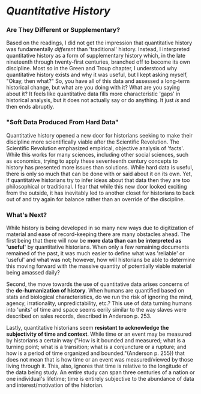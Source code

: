 # _Quantitative History_

### Are They Different or Supplementary?

Based on the readings, I did not get the impression that quantitative history was fundamentally _different_ than 'traditional' history. Instead, I interpreted quantitative history as a form of supplementary history which, in the late nineteenth through twenty-first centuries, branched off to become its own discipline. Most so in the Green and Troup chapter, I understood why quantitative history exists and why it was useful, but I kept asking myself, "Okay, then what?" So, you have all of this data and assessed a long-term historical change, but what are you doing with it? What are you saying about it? It feels like quantitative data fills more characteristic 'gaps' in historical analysis, but it does not actually say or do anything. It just _is_ and then ends abruptly.

### "Soft Data Produced From Hard Data"

Quantitative history opened a new door for historians seeking to make their discipline more scientifically viable after the Scientific Revolution. The Scientific Revolution emphasized empirical, objective analysis of 'facts'. While this works for many sciences, including other social sciences, such as economics, trying to apply these seventeenth century concepts to history has presented more issues than solutions. While hard data is useful, there is only so much that can be done with or said about it on its own. Yet, if quantitative historians try to infer ideas about that data then they are too philosophical or traditional. I fear that while this new door looked exciting from the outside, it has inevitably led to another closet for historians to back out of and try again for balance rather than an override of the discipline.

### What's Next?

While history is being developed in so many new ways due to digitization of material and ease of record-keeping there are many obstacles ahead. The first being that there will now be **more data than can be interpreted as 'useful'** by quantitative historians. When only a few remaining documents remained of the past, it was much easier to define what was 'reliable' or 'useful' and what was not; however, how will historians be able to determine this moving forward with the massive quantity of potentially viable material being amassed daily? 

Second, the move towards the use of quantitative data arises concerns of the **de-humanization of history**. When humans are quantified based on stats and biological characteristics, do we run the risk of ignoring the mind, agency, irrationality, unpredictability, etc.? This use of data turning humans into 'units' of time and space seems eerily similar to the way slaves were described on sales records, described in Anderson p. 253. 

Lastly, quantitative historians seem **resistant to acknowledge the subjectivity of time and context**. While time or an event may be measured by historians a certain way ("How is it bounded and measured; what is a turning point; what is a transition; what is a conjuncture or a rupture; and how is a period of time organized and bounded."(Anderson p. 255)) that does not mean that is how time or an event was measured/viewed by those living through it.  This, also, ignores that time is relative to the longitude of the data being study. An entire study can span three centuries of a nation or one individual's lifetime; time is entirely subjective to the abundance of data and interest/motivation of the historian.
